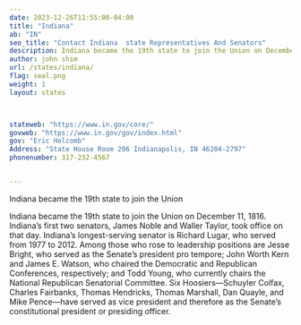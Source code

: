 ```yaml
---
date: 2023-12-26T11:55:00-04:00
title: "Indiana"
ab: "IN"
seo_title: "Contact Indiana  state Representatives And Senators"
description: Indiana became the 19th state to join the Union on December 11, 1816.
author: john shim
url: /states/indiana/
flag: seal.png
weight: 1
layout: states



stateweb: "https://www.in.gov/core/"
govweb: "https://www.in.gov/gov/index.html"
gov: "Eric Holcomb"
Address: "State House Room 206 Indianapolis, IN 46204-2797"
phonenumber: 317-232-4567


---
```

 Indiana became the 19th state to join the Union
 
Indiana became the 19th state to join the Union on December 11, 1816.
 Indiana’s first two senators, James Noble and Waller Taylor, took office on that day. Indiana’s longest-serving senator is Richard Lugar, who served from 1977 to 2012. Among those who rose to leadership positions are Jesse Bright, who served as the Senate’s president pro tempore; John Worth Kern and James E. Watson, who chaired the Democratic and Republican Conferences, respectively; and Todd Young, who currently chairs the National Republican Senatorial Committee. Six Hoosiers—Schuyler Colfax, Charles Fairbanks, Thomas Hendricks, Thomas Marshall, Dan Quayle, and Mike Pence—have served as vice president and therefore as the Senate’s constitutional president or presiding officer.